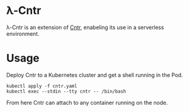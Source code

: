 # λ-Cntr

λ-Cntr is an extension of [Cntr](https://github.com/Mic92/cntr), enabeling its use in a serverless environment.

# Usage

Deploy Cntr to a Kubernetes cluster and get a shell running in the Pod.

```console
kubectl apply -f cntr.yaml
kubectl exec --stdin --tty cntr -- /bin/bash
```
From here Cntr can attach to any container running on the node.
